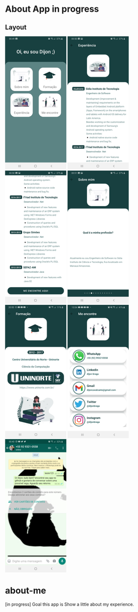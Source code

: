 # About App in progress
## Layout

<img src="screenshot/home.jpg" width="200"> <img src="screenshot/experience_screen1.jpg" width="200"> <img src="screenshot/experience_screen2.jpg" width="200"> <img src="screenshot/aboutme_screen1.jpg" width="200"> <img src="screenshot/degree_screen.jpg" width="200"> <img src="screenshot/findMe_screen.jpg" width="200"> <img src="screenshot/open-wpp.jpg" width="200">



# about-me
[in progress] Goal this app is Show a little about my experience.
